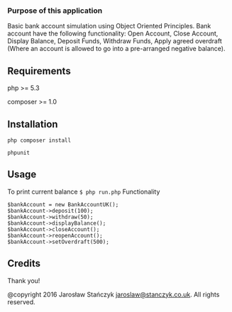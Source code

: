 ### Purpose of this application
Basic bank account simulation using Object Oriented Principles. Bank account have the following functionality: Open Account, Close Account, Display Balance, Deposit Funds, Withdraw Funds, Apply agreed overdraft (Where an account is allowed to go into a pre-arranged negative balance).

## Requirements
php >= 5.3

composer >= 1.0

## Installation

``` php composer install ```

``` phpunit ```

## Usage

To print current balance
```` $ php run.php ````
Functionality
````
$bankAccount = new BankAccountUK();
$bankAccount->deposit(100);
$bankAccount->withdraw(50);
$bankAccount->displayBalance();
$bankAccount->closeAccount();
$bankAccount->reopenAccount();
$bankAccount->setOverdraft(500);
````

## Credits

Thank you!

@copyright 2016 Jarosław Stańczyk <jaroslaw@stanczyk.co.uk>. All rights reserved.